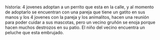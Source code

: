 historia:
4 jovenes adoptan a un perrito que esta en la calle, y al momento de adoptarlo se encuentran con una pareja que tiene un gatito en sus manos y los 4 jovenes con la pareja y los animalitos, hacen una reunión para poder cuidar a sus mascotas, pero un vecino gruñón se enoja porque hacen muchos destrozos en su patio. El niño del vecino encuentra un peluche que esta embrujado.
